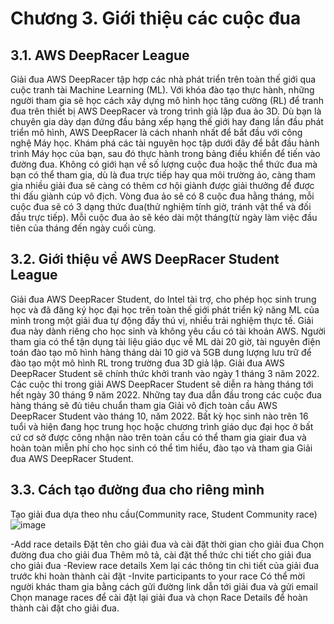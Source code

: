 # Chương 3. Giới thiệu các cuộc đua
## 3.1. AWS DeepRacer League
Giải đua AWS DeepRacer tập hợp các nhà phát triển trên toàn thế giới qua cuộc tranh tài Machine Learning (ML). Với khóa đào tạo thực hành, những người tham gia sẽ học cách xây dựng mô hình học tăng cường (RL) để tranh đua trên thiết bị AWS DeepRacer và trong trình giả lập đua ảo 3D. Dù bạn là chuyên gia dày dạn đứng đầu bảng xếp hạng thế giới hay đang lần đầu phát triển mô hình, AWS DeepRacer là cách nhanh nhất để bắt đầu với công nghệ Máy học. Khám phá các tài nguyên học tập dưới đây để bắt đầu hành trình Máy học của bạn, sau đó thực hành trong bảng điều khiển để tiến vào đường đua. Không có giới hạn về số lượng cuộc đua hoặc thể thức đua mà bạn có thể tham gia, dù là đua trực tiếp hay qua môi trường ảo, càng tham gia nhiều giải đua sẽ càng có thêm cơ hội giành được giải thưởng để được thi đấu giành cúp vô địch.
Vòng đua ảo sẽ có 8 cuộc đua hằng tháng, mỗi cuộc đua sẽ có 3 dạng thức đua(thử nghiệm tính giờ, tránh vật thể và đối đầu trực tiếp). Mỗi cuộc đua ảo sẽ kéo dài một tháng(từ ngày làm việc đầu tiên của tháng đến ngày cuối cùng.

## 3.2. Giới thiệu về AWS DeepRacer Student League
Giải đua AWS DeepRacer Student, do Intel tài trợ, cho phép học sinh trung học và đã đăng ký học đại học trên toàn thế giới phát triển kỹ năng ML của mình trong một giải đua tự động đầy thú vị, nhiều trải nghiệm thực tế. Giải đua này dành riêng cho học sinh và không yêu cầu có tài khoản AWS. Người tham gia có thể tận dụng tài liệu giáo dục về ML dài 20 giờ, tài nguyên điện toán đào tạo mô hình hàng tháng dài 10 giờ và 5GB dung lượng lưu trữ để đào tạo một mô hình RL trong trường đua 3D giả lập.
Giải đua AWS DeepRacer Student sẽ chính thức khởi tranh vào ngày 1 tháng 3 năm 2022. Các cuộc thi trong giải AWS DeepRacer Student sẽ diễn ra hàng tháng tới hết ngày 30 tháng 9 năm 2022. Những tay đua dẫn đầu trong các cuộc đua hàng tháng sẽ đủ tiêu chuẩn tham gia Giải vô địch toàn cầu AWS DeepRacer Student vào tháng 10, năm 2022.
Bất kỳ học sinh nào trên 16 tuổi và hiện đang học trung học hoặc chương trình giáo dục đại học ở bất cứ cơ sở được công nhận nào trên toàn cầu có thể tham gia giair đua và hoàn toàn miễn phí cho học sinh có thể tìm hiểu, đào tạo và tham gia Giải đua AWS DeepRacer Student.

## 3.3. Cách tạo đường đua cho riêng mình
 Tạo giải đua dựa theo nhu cầu(Community race, Student Community race)
 ![image](https://user-images.githubusercontent.com/74493768/204796861-72474d7a-d775-46c8-8fcb-34db179bd33a.png)

-Add race details
Đặt tên cho giải đua và cài đặt thời gian cho giải đua
Chọn đường đua cho giải đua
Thêm mô tả, cài đặt thể thức chi tiết cho giải đua cho giải đua 
-Review race details
Xem lại các thông tin chi tiết của giải đua trước khi hoàn thành cài đặt
-Invite participants to your race
Có thể mời người khác tham gia bằng cách gửi đường link dẫn tới giải đua và gửi email
Chọn manage races để cài đặt lại giải đua và chọn Race Details để hoàn thành cài đặt cho giải đua.
